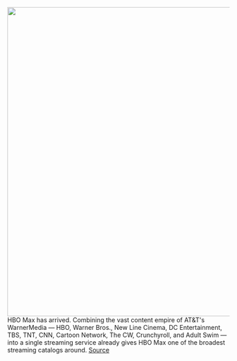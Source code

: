 <img src='https://cdn.vox-cdn.com/thumbor/Iv6xxG8g5Zg8KvDYMBmj1j8HZ1g=/603x264:2600x1498/1200x800/filters:focal(1381x635:1907x1161)/cdn.vox-cdn.com/uploads/chorus_image/image/66851984/Screen_Shot_2020_05_27_at_3.48.12_PM.5.png' width='700px' /><br/>
HBO Max has arrived. Combining the vast content empire of AT&T's WarnerMedia — HBO, Warner Bros., New Line Cinema, DC Entertainment, TBS, TNT, CNN, Cartoon Network, The CW, Crunchyroll, and Adult Swim — into a single streaming service already gives HBO Max one of the broadest streaming catalogs around.
<a href='https://www.theverge.com/21272223/hbo-max-app-how-to-watch-download-price-subscription-stream-shows'> Source <a/>